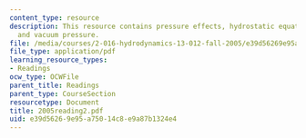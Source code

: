 ```yaml
---
content_type: resource
description: This resource contains pressure effects, hydrostatic equation, and Gauge
  and vacuum pressure.
file: /media/courses/2-016-hydrodynamics-13-012-fall-2005/e39d56269e95a75014c8e9a87b1324e4_2005reading2.pdf
file_type: application/pdf
learning_resource_types:
- Readings
ocw_type: OCWFile
parent_title: Readings
parent_type: CourseSection
resourcetype: Document
title: 2005reading2.pdf
uid: e39d5626-9e95-a750-14c8-e9a87b1324e4
---
```

